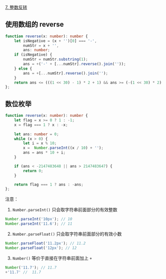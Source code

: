 [7. 整数反转](https://leetcode-cn.com/problems/reverse-integer/)

## 使用数组的 reverse
```ts
function reverse(x: number): number {
    let isNegative = (x + '')[0] === '-', 
        numStr = x + '', 
        ans: number;
    if (isNegative) {
        numStr = numStr.substring(1);
        ans = +('-' + [...numStr].reverse().join(''));
    } else {
        ans = +[...numStr].reverse().join('');
    }
    return ans <= (((1 << 30) - 1) * 2 + 1) && ans >= (-(1 << 30) * 2) ? ans : 0;
};
```

## 数位枚举
```ts
function reverse(x: number): number {
    let flag = x >= 0 ? 1 : -1;
    x = flag === 1 ? x : -x;
    
    let ans: number = 0;
    while (x > 0) {
        let i = x % 10;
        x =  Number.parseInt((x / 10) + '');
        ans = ans * 10 + i;
    }

    if (ans < -2147483648 || ans > 2147483647) {
        return 0;
    }

    return flag === 1 ? ans : -ans;
};
```
注意：
1. `Number.parseInt()` 只会取字符串前面部分的有效整数
```js
Number.parseInt('10px'); // 10
Number.parseInt('11.6'); // 11
```
2. `Number.parseFloat()` 只会取字符串前面部分的有效小数
```js
Number.parseFloat('11.2px'); // 11.2
Number.parseFloat('12px'); // 12
```
3. `Number()` 等价于直接在字符串前面加上 `+`
```js
Number('11.7'); // 11.7
+'11.7' //  11.7
```